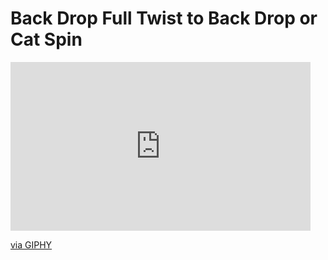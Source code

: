 # Back Drop Full Twist to Back Drop or Cat Spin


<iframe src="https://giphy.com/embed/kYKS4ruwpnoD2ndGFz" width="480" height="270" frameBorder="0" class="giphy-embed" allowFullScreen></iframe><p><a href="https://giphy.com/gifs/kYKS4ruwpnoD2ndGFz">via GIPHY</a></p>
